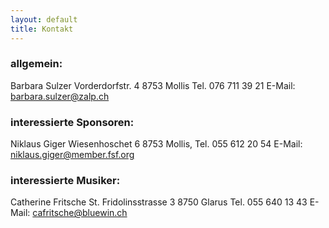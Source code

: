 ```yaml
---
layout: default
title: Kontakt
---
```



### allgemein:

Barbara Sulzer
Vorderdorfstr. 4
8753 Mollis
Tel. 076 711 39 21
E-Mail: barbara.sulzer@zalp.ch

### interessierte Sponsoren:

Niklaus Giger
Wiesenhoschet 6
8753 Mollis,
Tel. 055 612 20 54
E-Mail: niklaus.giger@member.fsf.org

### interessierte Musiker:

Catherine Fritsche
St. Fridolinsstrasse 3
8750 Glarus
Tel. 055 640 13 43
E-Mail: cafritsche@bluewin.ch
